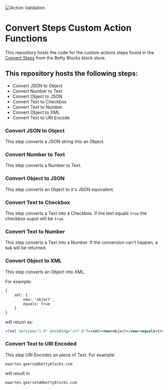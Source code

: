 ![Action Validation](https://github.com/betty-services/Convert-Custom-Action-Functions/actions/workflows/main.yml/badge.svg?event=push)

# Convert Steps Custom Action Functions

This repository hosts the code for the custom actions steps found in the [Convert Steps](https://my.bettyblocks.com/block-store/fcf5541b-f821-4374-9e9e-2def86e5f989/) from the Betty Blocks block store.

## This repository hosts the following steps:

- Convert JSON to Object
- Convert Number to Text
- Convert Object to JSON
- Convert Text to Checkbox
- Convert Text to Number
- Convert Object to XML
- Convert Text to URI Encode

### Convert JSON to Object

This step converts a JSON string into an Object.

### Convert Number to Text

This step converts a Number to Text.

### Convert Object to JSON

This step converts an Object to it's JSON equivalent.

### Convert Text to Checkbox

This step converts a Text into a Checkbox.
If the text equals `true` the checkbox ouput will be `true`.

### Convert Text to Number

This step converts a Text into a Number.
If the conversion can't happen, a `NaN` will be returned.

### Convert Object to XML

This step converts an Object into XML.

For example:

```JS
{
    xml: {
        new: 'object',
        equals: true
    }
}
```

will return as:

```XML
<?xml version="1.0" encoding="utf-8"?><xml><new>object</new><equals>true</equals></xml>
```

### Convert Text to URI Encoded

This step URI Encodes an piece of Text.
For example:

```
maarten.geerse@bettyblocks.com
```

will result in

```
maarten.geerse%40bettyblocks.com
```
